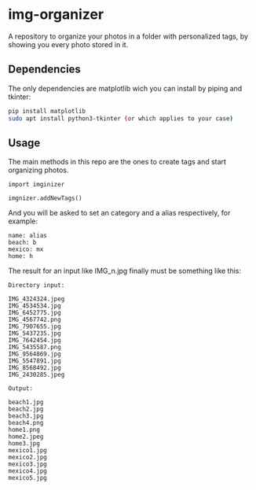 # img-organizer
A repository to organize your photos in a folder with personalized tags, by showing you every photo stored in it.

## Dependencies
The only dependencies are matplotlib wich you can install by piping and tkinter:
```bash
pip install matplotlib
sudo apt install python3-tkinter (or which applies to your case)
```

## Usage
The main methods in this repo are the ones to create tags and start organizing photos.
```python3
import imginizer

imgnizer.addNewTags()
```

And you will be asked to set an category and a alias respectively, for example:

```
name: alias
beach: b
mexico: mx
home: h
```

The result for an input like IMG_n.jpg finally must be something like this:

```
Directory input:

IMG_4324324.jpeg
IMG_4534534.jpg
IMG_6452775.jpg
IMG_4567742.png
IMG_7907655.jpg
IMG_5437235.jpg
IMG_7642454.jpg
IMG_5435587.png
IMG_9564869.jpg
IMG_5547891.jpg
IMG_8568492.jpg
IMG_2430285.jpeg

Output:

beach1.jpg
beach2.jpg
beach3.jpg
beach4.png
home1.png
home2.jpeg
home3.jpg
mexico1.jpg
mexico2.jpg
mexico3.jpg
mexico4.jpg
mexico5.jpg
```
